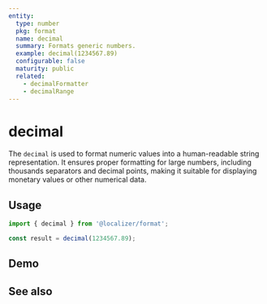 ```yaml
---
entity:
  type: number
  pkg: format
  name: decimal
  summary: Formats generic numbers.
  example: decimal(1234567.89)
  configurable: false
  maturity: public
  related:
    - decimalFormatter
    - decimalRange
---
```


# decimal <Package name="format"/>

The `decimal` is used to format numeric values into a human-readable string representation. It ensures proper formatting for large numbers, including thousands separators and decimal points, making it suitable for displaying monetary values or other numerical data.

## Usage

```typescript twoslash
import { decimal } from '@localizer/format';

const result = decimal(1234567.89);
```

## Demo

<script setup>
  import { ref } from 'vue';
  import { NFormItem } from 'naive-ui/es/form';
  import { NInputNumber } from 'naive-ui/es/input-number';
  import NumberFormatOptionsForm from './NumberFormatOptionsForm.vue';

  const value = ref(1234567.89);
</script>

<EntityDemo :args="[value]">
  <NFormItem label="Value">
    <NInputNumber clearable v-model:value="value" />
  </NFormItem>
</EntityDemo>

## See also

<Entities />
